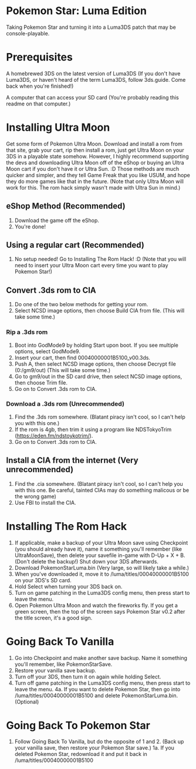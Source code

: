 # Pokemon Star: Luma Edition
Taking Pokemon Star and turning it into a Luma3DS patch that may be console-playable.

# Prerequisites #

A homebrewed 3DS on the latest version of Luma3DS (If you don't have Luma3DS, or haven't heard of the term Luma3DS, follow 3ds.guide. Come back when you're finished!)

A computer that can access your SD card (You're probably reading this readme on that computer.)


# Installing Ultra Moon #

Get some form of Pokemon Ultra Moon. Download and install a rom from that site, grab your cart, rip then install a rom, just get Ultra Moon on your 3DS in a playable state somehow. However, I highly recommend supporting the devs and downloading Ultra Moon off of the eShop or buying an Ultra Moon cart if you don't have it or Ultra Sun. :D Those methods are much quicker and simpler, and they tell Game Freak that you like USUM, and hope they do more games like that in the future.
(Note that only Ultra Moon will work for this. The rom hack simply wasn't made with Ultra Sun in mind.)

## eShop Method (Recommended) ##
1. Download the game off the eShop.
2. You're done!

## Using a regular cart (Recommended) ##
1. No setup needed! Go to Installing The Rom Hack! :D (Note that you will need to insert your Ultra Moon cart every time you want to play Pokemon Star!)

## Convert .3ds rom to CIA ##
1. Do one of the two below methods for getting your rom.
2. Select NCSD image options, then choose Build CIA from file. (This will take some time.)

### Rip a .3ds rom ###
1. Boot into GodMode9 by holding Start upon boot. If you see multiple options, select GodMode9.
2. Insert your cart, then find 00040000001B5100_v00.3ds.
3. Push A, then select NCSD image options, then choose Decrypt file (0:/gm9/out) (This will take some time.)
4. Go to gm9/out in the SD card drive, then select NCSD image options, then choose Trim file.
5. Go on to Convert .3ds rom to CIA.

### Download a .3ds rom (Unrecommended) ###
1. Find the .3ds rom somewhere. (Blatant piracy isn't cool, so I can't help you with this one.)
2. If the rom is 4gb, then trim it using a program like NDSTokyoTrim (https://eden.fm/ndstoykotrim/).
3. Go on to Convert .3ds rom to CIA.



## Install a CIA from the internet (Very unrecommended) ##
1. Find the .cia somewhere. (Blatant piracy isn't cool, so I can't help you with this one. Be careful, tainted CIAs may do something malicous or be the wrong game)
2. Use FBI to install the CIA.



# Installing The Rom Hack #

1. If applicable, make a backup of your Ultra Moon save using Checkpoint (you should already have it), name it something you'll remember (like UltraMoonSave), then delete your savefile in-game with D-Up + X + B. (Don't delete the backup!) Shut down your 3DS afterwards.
2. Download PokemonStarLuma.bin (Very large, so will likely take a while.)
3. When you've downloaded it, move it to /luma/titles/00040000001B5100 on your 3DS's SD card.
4. Hold Select when turning your 3DS back on.
5. Turn on game patching in the Luma3DS config menu, then press start to leave the menu.
6. Open Pokemon Ultra Moon and watch the fireworks fly. If you get a green screen, then the top of the screen says Pokemon Star v0.2 after the title screen, it's a good sign.


# Going Back To Vanilla #

1. Go into Checkpoint and make another save backup. Name it something you'll remember, like PokemonStarSave.
2. Restore your vanilla save backup.
3. Turn off your 3DS, then turn it on again while holding Select.
4. Turn off game patching in the Luma3DS config menu, then press start to leave the menu.
4a. If you want to delete Pokemon Star, then go into /luma/titles/00040000001B5100 and delete PokemonStarLuma.bin. (Optional)


# Going Back To Pokemon Star #

1. Follow Going Back To Vanilla, but do the opposite of 1 and 2. (Back up your vanilla save, then restore your Pokemon Star save.)
1a. If you deleted Pokemon Star, redownload it and put it back in /luma/titles/00040000001B5100
